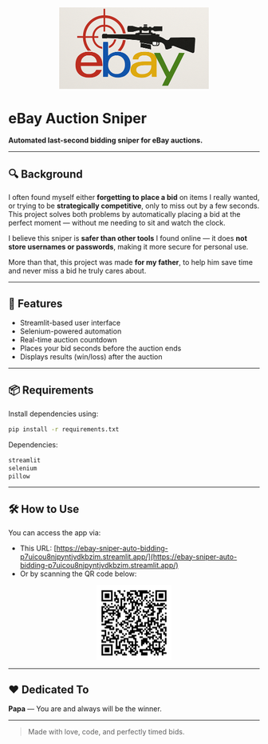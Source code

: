 <div align="center">
  <img src="logo.png" alt="eBay Sniper Logo" width="300" />
</div>

# eBay Auction Sniper

**Automated last-second bidding sniper for eBay auctions.**

---

## 🔍 Background
I often found myself either **forgetting to place a bid** on items I really wanted, or trying to be **strategically competitive**, only to miss out by a few seconds. This project solves both problems by automatically placing a bid at the perfect moment — without me needing to sit and watch the clock.

I believe this sniper is **safer than other tools** I found online — it does **not store usernames or passwords**, making it more secure for personal use.

More than that, this project was made **for my father**, to help him save time and never miss a bid he truly cares about.

---

## 🚀 Features
- Streamlit-based user interface
- Selenium-powered automation
- Real-time auction countdown
- Places your bid seconds before the auction ends
- Displays results (win/loss) after the auction

---

## 📦 Requirements
Install dependencies using:
```bash
pip install -r requirements.txt
```

Dependencies:
```
streamlit
selenium
pillow
```

---

## 🛠️ How to Use
You can access the app via:
- This URL: [https://ebay-sniper-auto-bidding-p7uicou8njpyntjvdkbzim.streamlit.app/](https://ebay-sniper-auto-bidding-p7uicou8njpyntjvdkbzim.streamlit.app/)
- Or by scanning the QR code below:

<div align="center">
  <img src="QR code.png" alt="eBay Sniper QR Code" width="150" />
</div>

---

## ❤️ Dedicated To
**Papa** — You are and always will be the winner.

---

> Made with love, code, and perfectly timed bids.
